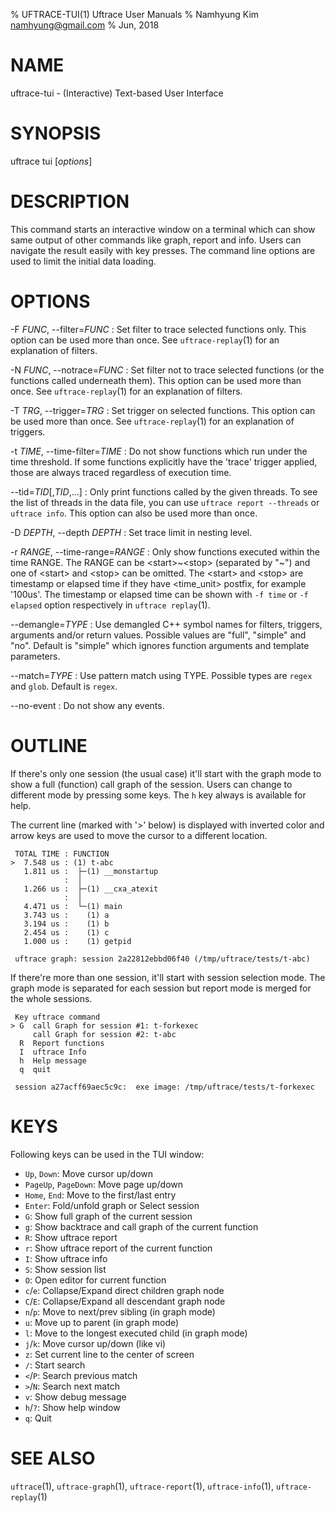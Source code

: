 % UFTRACE-TUI(1) Uftrace User Manuals
% Namhyung Kim <namhyung@gmail.com>
% Jun, 2018

NAME
====
uftrace-tui - (Interactive) Text-based User Interface


SYNOPSIS
========
uftrace tui [*options*]


DESCRIPTION
===========
This command starts an interactive window on a terminal which can show same
output of other commands like graph, report and info.  Users can navigate the
result easily with key presses.  The command line options are used to limit
the initial data loading.


OPTIONS
=======
-F *FUNC*, \--filter=*FUNC*
:   Set filter to trace selected functions only.  This option can be used more
    than once.  See `uftrace-replay`(1) for an explanation of filters.

-N *FUNC*, \--notrace=*FUNC*
:   Set filter not to trace selected functions (or the functions called
    underneath them).  This option can be used more than once.  See
    `uftrace-replay`(1) for an explanation of filters.

-T *TRG*, \--trigger=*TRG*
:   Set trigger on selected functions.  This option can be used more than once.
    See `uftrace-replay`(1) for an explanation of triggers.

-t *TIME*, \--time-filter=*TIME*
:   Do not show functions which run under the time threshold.  If some functions
    explicitly have the 'trace' trigger applied, those are always traced
    regardless of execution time.

\--tid=*TID*[,*TID*,...]
:   Only print functions called by the given threads.  To see the list of
    threads in the data file, you can use `uftrace report --threads` or
    `uftrace info`.  This option can also be used more than once.

-D *DEPTH*, \--depth *DEPTH*
:   Set trace limit in nesting level.

-r *RANGE*, \--time-range=*RANGE*
:   Only show functions executed within the time RANGE.  The RANGE can be
    \<start\>~\<stop\> (separated by "~") and one of \<start\> and \<stop\>
    can be omitted.  The \<start\> and \<stop\> are timestamp or elapsed time
    if they have \<time_unit\> postfix, for example '100us'.  The timestamp or
    elapsed time can be shown with `-f time` or `-f elapsed` option respectively
    in `uftrace replay`(1).

\--demangle=*TYPE*
:   Use demangled C++ symbol names for filters, triggers, arguments and/or
    return values.  Possible values are "full", "simple" and "no".  Default is
    "simple" which ignores function arguments and template parameters.

--match=*TYPE*
:   Use pattern match using TYPE.  Possible types are `regex` and `glob`.
    Default is `regex`.

\--no-event
:   Do not show any events.


OUTLINE
=======
If there's only one session (the usual case) it'll start with the graph mode to
show a full (function) call graph of the session.  Users can change to different
mode by pressing some keys.  The `h` key always is available for help.

The current line (marked with '>' below) is displayed with inverted color and
arrow keys are used to move the cursor to a different location.

     TOTAL TIME : FUNCTION
    >  7.548 us : (1) t-abc
       1.811 us :  ├─(1) __monstartup
                :  │
       1.266 us :  ├─(1) __cxa_atexit
                :  │
       4.471 us :  └─(1) main
       3.743 us :    (1) a
       3.194 us :    (1) b
       2.454 us :    (1) c
       1.000 us :    (1) getpid
     
     uftrace graph: session 2a22812ebbd06f40 (/tmp/uftrace/tests/t-abc)

If there're more than one session, it'll start with session selection mode.
The graph mode is separated for each session but report mode is merged for the
whole sessions.

     Key uftrace command
    > G  call Graph for session #1: t-forkexec
         call Graph for session #2: t-abc
      R  Report functions
      I  uftrace Info
      h  Help message
      q  quit
     
     session a27acff69aec5c9c:  exe image: /tmp/uftrace/tests/t-forkexec


KEYS
====
Following keys can be used in the TUI window:

 * `Up`, `Down`:          Move cursor up/down
 * `PageUp`, `PageDown`:  Move page up/down
 * `Home`, `End`:         Move to the first/last entry
 * `Enter`:               Fold/unfold graph or Select session
 * `G`:                   Show full graph of the current session
 * `g`:                   Show backtrace and call graph of the current function
 * `R`:                   Show uftrace report
 * `r`:                   Show uftrace report of the current function
 * `I`:                   Show uftrace info
 * `S`:                   Show session list
 * `O`:                   Open editor for current function
 * `c`/`e`:               Collapse/Expand direct children graph node
 * `C`/`E`:               Collapse/Expand all descendant graph node
 * `n`/`p`:               Move to next/prev sibling (in graph mode)
 * `u`:                   Move up to parent (in graph mode)
 * `l`:                   Move to the longest executed child (in graph mode)
 * `j`/`k`:               Move cursor up/down (like vi)
 * `z`:                   Set current line to the center of screen
 * `/`:                   Start search
 * `<`/`P`:               Search previous match
 * `>`/`N`:               Search next match
 * `v`:                   Show debug message
 * `h`/`?`:               Show help window
 * `q`:                   Quit


SEE ALSO
========
`uftrace`(1), `uftrace-graph`(1), `uftrace-report`(1), `uftrace-info`(1), `uftrace-replay`(1)
